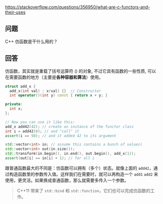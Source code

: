 <https://stackoverflow.com/questions/356950/what-are-c-functors-and-their-uses>

## 问题

C++ 仿函数是干什么用的？

## 回答

仿函数，其实就是重载了括号运算符 () 的对象, 不过它具有函数的一些性质, 可以在需要函数的地方（主要是**各种容器和算法**）使用。

```c++
struct add_x {
  add_x(int val) : x(val) {}  // Constructor
  int operator()(int y) const { return x + y; }

private:
  int x;
};

// Now you can use it like this:
add_x add42(42); // create an instance of the functor class
int i = add42(8); // and "call" it
assert(i == 50); // and it added 42 to its argument

std::vector<int> in; // assume this contains a bunch of values)
std::vector<int> out(in.size());
std::transform(in.begin(), in.end(), out.begin(), add_x(1)); 
assert(out[i] == in[i] + 1); // for all i
```

跟普通函数最大的不同是：仿函数可以拥有（多个）状态。就像上面的 `add42`，通过构造函数里的参数传入值。这样我们在需要时，就可以再构造一个 `add1` `add2` 来使用，更灵活。如果换成普通函数，那么就需要多传入一个参数。

> C++11 带来了 `std::bind` 和 `std::function`，它们也可以完成仿函数的工作。
